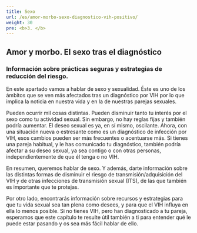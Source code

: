 ```yaml
---
title: Sexo
url: /es/amor-morbo-sexo-diagnostico-vih-positivo/
weight: 30
pre: <b>3. </b>
---
```


## Amor y morbo. El sexo tras el diagnóstico

### Información sobre prácticas seguras y estrategias de reducción del riesgo.

En este apartado vamos a hablar de sexo y sexualidad. Éste es uno de los ámbitos que se ven más afectados tras un diagnóstico por VIH por lo que implica la noticia en nuestra vida y en la de nuestras parejas sexuales.

Pueden ocurrir mil cosas distintas. Pueden disminuir tanto tu interés por el sexo como tu actividad sexual. Sin embargo, no hay reglas fijas y también podría aumentar. El deseo sexual es ya, en sí mismo, oscilante. Ahora, con una situación nueva o estresante como es un diagnóstico de infección por VIH, esos cambios pueden ser más frecuentes o acentuarse más. Si tienes una pareja habitual, y le has comunicado tu diagnóstico, también podría afectar a su deseo sexual, ya sea contigo o con otras personas, independientemente de que él tenga o no VIH.

En resumen, queremos hablar de sexo. Y además, darte información sobre las distintas formas de disminuir el riesgo de transmisión/adquisición del VIH y de otras infecciones de transmisión sexual (ITS), de las que también es importante que te protejas.

Por otro lado, encontrarás información sobre recursos y estrategias para que tu vida sexual sea tan plena como desees, y para que el VIH influya en ella lo menos posible. Si no tienes VIH, pero han diagnosticado a tu pareja, esperamos que este capítulo te resulte útil también a ti para entender qué le puede estar pasando y os sea más fácil hablar de ello.